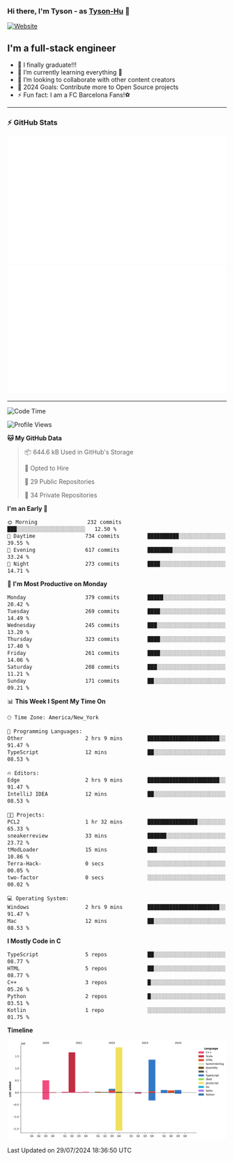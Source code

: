 ### Hi there, I'm Tyson - as [Tyson-Hu][website] 👋

[![Website](https://img.shields.io/website?label=Tianzhe.me&style=for-the-badge&url=https%3A%2F%2Ftianzhe.me)](https://tianzhe.me)


## I'm a full-stack engineer

- 🔭 I finally graduate!!!
- 🌱 I’m currently learning everything 🤣
- 👯 I’m looking to collaborate with other content creators
- 🥅 2024 Goals: Contribute more to Open Source projects
- ⚡ Fun fact: I am a FC Barcelona Fans!⚽️

---

### ⚡️ GitHub Stats
![](https://raw.githubusercontent.com/Tyson-Hu/github-stats-card/master/generated/overview.svg)
![](https://raw.githubusercontent.com/Tyson-Hu/github-stats-card/master/generated/languages.svg)

---

<!--START_SECTION:waka-->
![Code Time](http://img.shields.io/badge/Code%20Time-171%20hrs%2036%20mins-blue)

![Profile Views](http://img.shields.io/badge/Profile%20Views-0-blue)

**🐱 My GitHub Data** 

> 📦 644.6 kB Used in GitHub's Storage 
 > 
> 💼 Opted to Hire
 > 
> 📜 29 Public Repositories 
 > 
> 🔑 34 Private Repositories 
 > 
**I'm an Early 🐤** 

```text
🌞 Morning                232 commits         ███░░░░░░░░░░░░░░░░░░░░░░   12.50 % 
🌆 Daytime                734 commits         ██████████░░░░░░░░░░░░░░░   39.55 % 
🌃 Evening                617 commits         ████████░░░░░░░░░░░░░░░░░   33.24 % 
🌙 Night                  273 commits         ████░░░░░░░░░░░░░░░░░░░░░   14.71 % 
```
📅 **I'm Most Productive on Monday** 

```text
Monday                   379 commits         █████░░░░░░░░░░░░░░░░░░░░   20.42 % 
Tuesday                  269 commits         ████░░░░░░░░░░░░░░░░░░░░░   14.49 % 
Wednesday                245 commits         ███░░░░░░░░░░░░░░░░░░░░░░   13.20 % 
Thursday                 323 commits         ████░░░░░░░░░░░░░░░░░░░░░   17.40 % 
Friday                   261 commits         ████░░░░░░░░░░░░░░░░░░░░░   14.06 % 
Saturday                 208 commits         ███░░░░░░░░░░░░░░░░░░░░░░   11.21 % 
Sunday                   171 commits         ██░░░░░░░░░░░░░░░░░░░░░░░   09.21 % 
```


📊 **This Week I Spent My Time On** 

```text
🕑︎ Time Zone: America/New_York

💬 Programming Languages: 
Other                    2 hrs 9 mins        ███████████████████████░░   91.47 % 
TypeScript               12 mins             ██░░░░░░░░░░░░░░░░░░░░░░░   08.53 % 

🔥 Editors: 
Edge                     2 hrs 9 mins        ███████████████████████░░   91.47 % 
IntelliJ IDEA            12 mins             ██░░░░░░░░░░░░░░░░░░░░░░░   08.53 % 

🐱‍💻 Projects: 
PCL2                     1 hr 32 mins        ████████████████░░░░░░░░░   65.33 % 
sneakerreview            33 mins             ██████░░░░░░░░░░░░░░░░░░░   23.72 % 
tModLoader               15 mins             ███░░░░░░░░░░░░░░░░░░░░░░   10.86 % 
Terra-Hack-              0 secs              ░░░░░░░░░░░░░░░░░░░░░░░░░   00.05 % 
two-factor               0 secs              ░░░░░░░░░░░░░░░░░░░░░░░░░   00.02 % 

💻 Operating System: 
Windows                  2 hrs 9 mins        ███████████████████████░░   91.47 % 
Mac                      12 mins             ██░░░░░░░░░░░░░░░░░░░░░░░   08.53 % 
```

**I Mostly Code in C** 

```text
TypeScript               5 repos             ██░░░░░░░░░░░░░░░░░░░░░░░   08.77 % 
HTML                     5 repos             ██░░░░░░░░░░░░░░░░░░░░░░░   08.77 % 
C++                      3 repos             █░░░░░░░░░░░░░░░░░░░░░░░░   05.26 % 
Python                   2 repos             █░░░░░░░░░░░░░░░░░░░░░░░░   03.51 % 
Kotlin                   1 repo              ░░░░░░░░░░░░░░░░░░░░░░░░░   01.75 % 
```



**Timeline**

![Lines of Code chart](https://raw.githubusercontent.com/Tyson-Hu/Tyson-Hu/main/assets/bar_graph.png)


 Last Updated on 29/07/2024 18:36:50 UTC
<!--END_SECTION:waka-->


[website]: https://github.com/Tyson-Hu
